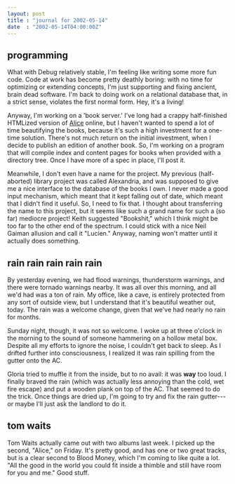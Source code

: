 ```yaml
---
layout: post
title : "journal for 2002-05-14"
date  : "2002-05-14T04:00:00Z"
---
```

## programming

What with Debug relatively stable, I'm feeling like writing some more fun code. Code at work has become pretty deathly boring:  with no time for optimizing or extending concepts, I'm just supporting and fixing ancient, brain dead software.  I'm back to doing work on a relational database that, in a strict sense, violates the first normal form.  Hey, it's a living!

Anyway, I'm working on a 'book server.'  I've long had a crappy half-finished HTMLized version of <a href='http://www.manxome.org/alice'>Alice</a> online, but I haven't wanted to spend a lot of time beautifying the books, because it's such a high investment for a one-time solution.  There's not much return on the initial investment, when I decide to publish an edition of another book.  So, I'm working on a program that will compile index and content pages for books when provided with a directory tree.  Once I have more of a spec in place, I'll post it. 

Meanwhile, I don't even have a name for the project.  My previous (half-aborted) library project was called Alexandria, and was supposed to give me a nice interface to the database of the books I own.  I never made a good input mechanism, which meant that it kept falling out of date, which meant that I didn't find it useful.  So, I need to fix that.  I thought about transferring the name to this project, but it seems like such a grand name for such a (so far) mediocre project!  Keith suggested "Bookshit," which I think might be too far to the other end of the spectrum.  I could stick with a nice Neil Gaiman allusion and call it "Lucien."  Anyway, naming won't matter until it actually does something.

## rain rain rain rain rain

By yesterday evening, we had flood warnings, thunderstorm warnings, and there were tornado warnings nearby.  It was all over this morning, and all we'd had was a ton of rain.  My office, like a cave, is entirely protected from any sort of outside view, but I understand that it's beautiful weather out, today.  The rain was a welcome change, given that we've had nearly no rain for months.  

Sunday night, though, it was not so welcome.  I woke up at three o'clock in the morning to the sound of someone hammering on a hollow metal box.  Despite all my efforts to ignore the noise, I couldn't get back to sleep.  As I drifted further into consciousness, I realized it was rain spilling from the gutter onto the AC.  

Gloria tried to muffle it from the inside, but to no avail:  it was <strong>way</strong> too loud.  I finally braved the rain (which was actually less annoying than the cold, wet fire escape) and put a wooden plank on top of the AC.  That seemed to do the trick.  Once things are dried up, I'm going to try and fix the rain gutter---or maybe I'll just ask the landlord to do it.

## tom waits

Tom Waits actually came out with two albums last week.  I picked up the second, "Alice," on Friday.  It's pretty good, and has one or two great tracks, but is a clear second to Blood Money, which I'm coming to like quite a lot.  "All the good in the world you could fit inside a thimble and still have room for you and me."  Good stuff.

